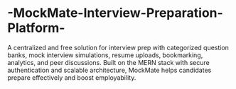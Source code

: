 # -MockMate-Interview-Preparation-Platform-
A centralized and free solution for interview prep with categorized question banks, mock interview simulations, resume uploads, bookmarking, analytics, and peer discussions. Built on the MERN stack with secure authentication and scalable architecture, MockMate helps candidates prepare effectively and boost employability.
